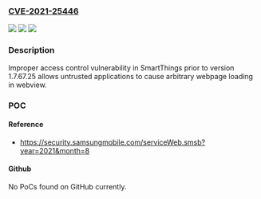 ### [CVE-2021-25446](https://cve.mitre.org/cgi-bin/cvename.cgi?name=CVE-2021-25446)
![](https://img.shields.io/static/v1?label=Product&message=Smart%20Things&color=blue)
![](https://img.shields.io/static/v1?label=Version&message=-%3C%201.7.67.25%20&color=brighgreen)
![](https://img.shields.io/static/v1?label=Vulnerability&message=CWE-284%20Improper%20Access%20Control&color=brighgreen)

### Description

Improper access control vulnerability in SmartThings prior to version 1.7.67.25 allows untrusted applications to cause arbitrary webpage loading in webview.

### POC

#### Reference
- https://security.samsungmobile.com/serviceWeb.smsb?year=2021&month=8

#### Github
No PoCs found on GitHub currently.


